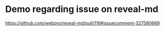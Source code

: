 # Demo regarding issue on reveal-md

https://github.com/webpro/reveal-md/pull/116#issuecomment-327580669